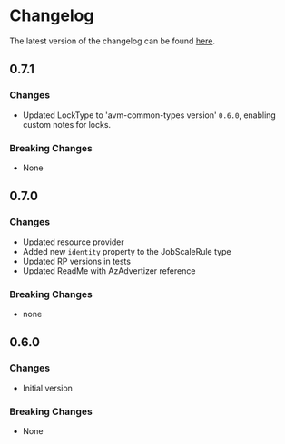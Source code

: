 # Changelog

The latest version of the changelog can be found [here](https://github.com/Azure/bicep-registry-modules/blob/main/avm/res/app/job/CHANGELOG.md).

## 0.7.1

### Changes

- Updated LockType to 'avm-common-types version' `0.6.0`, enabling custom notes for locks.

### Breaking Changes

- None

## 0.7.0

### Changes

- Updated resource provider
- Added new `identity` property to the JobScaleRule type
- Updated RP versions in tests
- Updated ReadMe with AzAdvertizer reference

### Breaking Changes

- none

## 0.6.0

### Changes

- Initial version

### Breaking Changes

- None
